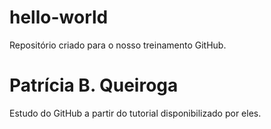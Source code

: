 # hello-world
Repositório criado para o nosso treinamento GitHub.
# Patrícia B. Queiroga
Estudo do GitHub a partir do tutorial disponibilizado por eles.
